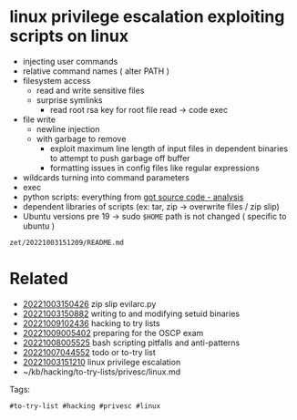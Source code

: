 # linux privilege escalation exploiting scripts on linux
- injecting user commands
- relative command names ( alter PATH )
- filesystem access
  - read and write sensitive files
  - surprise symlinks
    - read root rsa key for root file read -> code exec
- file write
  - newline injection
  - with garbage to remove
    - exploit maximum line length of input files in dependent binaries to attempt to push garbage off buffer
    - formatting issues in config files like regular expressions
- wildcards turning into command parameters
- exec
- python scripts: everything from [got source code - analysis](../got-source-code.md#got-source-code---analysis)
- dependent libraries of scripts (ex: tar, zip -> overwrite files / zip slip)
- Ubuntu versions pre 19 -> sudo `$HOME` path is not changed ( specific to ubuntu )

` zet/20221003151209/README.md `

# Related

- [20221003150426](/zet/20221003150426/README.md) zip slip evilarc.py
- [20221003150882](/zet/20221003150882/README.md) writing to and modifying setuid binaries
- [20221009102436](/zet/20221009102436/README.md) hacking to try lists
- [20221009005402](/zet/20221009005402/README.md) preparing for the OSCP exam
- [20221008005525](/zet/20221008005525/README.md) bash scripting pitfalls and anti-patterns
- [20221007044552](/zet/20221007044552/README.md) todo or to-try list
- [20221003151210](/zet/20221003151210/README.md) linux privilege escalation
- ~/kb/hacking/to-try-lists/privesc/linux.md

Tags:

    #to-try-list #hacking #privesc #linux 
